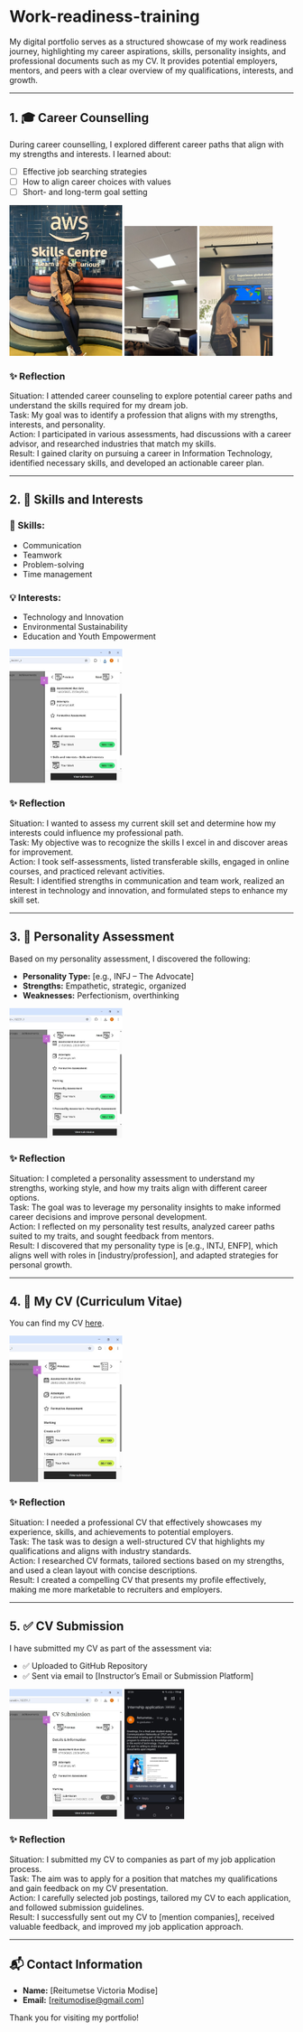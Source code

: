 # Work-readiness-training
My digital portfolio serves as a structured showcase of my work readiness journey, highlighting my career aspirations, skills, personality insights, and professional documents such as my CV. It provides potential employers, mentors, and peers with a clear overview of my qualifications, interests, and growth. 

---

## 1. 🎓 Career Counselling

During career counselling, I explored different career paths that align with my strengths and interests. I learned about:

- [ ] Effective job searching strategies  
- [ ] How to align career choices with values  
- [ ] Short- and long-term goal setting  

<p float="left">
<img src="./career-counselling1.jpeg" alt="career-counselling1" width="200"/>
<img src="./career-counselling2.jpeg" alt="career-counselling2" height="230"/>
<img src="./career-counselling3.jpeg" alt="career-counselling3" height="230"/>
</p>

### ✨ Reflection
Situation: I attended career counseling to explore potential career paths and understand the skills required for my dream job.<br> 
Task: My goal was to identify a profession that aligns with my strengths, interests, and personality.<br> 
Action: I participated in various assessments, had discussions with a career advisor, and researched industries that match my skills.<br> 
Result: I gained clarity on pursuing a career in Information Technology, identified necessary skills, and developed an actionable career plan.

---

## 2. 🧠 Skills and Interests

### 🔧 Skills:
- Communication
- Teamwork
- Problem-solving
- Time management

### 💡 Interests:
- Technology and Innovation  
- Environmental Sustainability  
- Education and Youth Empowerment

<img src="./skills-and-interest.jpeg" alt="Skills-and-nterests" width="200"/>

### ✨ Reflection
Situation: I wanted to assess my current skill set and determine how my interests could influence my professional path.<br> 
Task: My objective was to recognize the skills I excel in and discover areas for improvement.<br> 
Action: I took self-assessments, listed transferable skills, engaged in online courses, and practiced relevant activities.<br> 
Result: I identified strengths in communication and team work, realized an interest in technology and innovation, and formulated steps to enhance my skill set.

---

## 3. 🧬 Personality Assessment

Based on my personality assessment, I discovered the following:

- **Personality Type:** [e.g., INFJ – The Advocate]  
- **Strengths:** Empathetic, strategic, organized  
- **Weaknesses:** Perfectionism, overthinking

<img src="./personality-assessment.jpeg" alt="personality-assessment" width="200"/>

### ✨ Reflection
Situation: I completed a personality assessment to understand my strengths, working style, and how my traits align with different career options.<br> 
Task: The goal was to leverage my personality insights to make informed career decisions and improve personal development.<br> 
Action: I reflected on my personality test results, analyzed career paths suited to my traits, and sought feedback from mentors.<br> 
Result: I discovered that my personality type is [e.g., INTJ, ENFP], which aligns well with roles in [industry/profession], and adapted strategies for personal growth.

---

## 4. 📄 My CV (Curriculum Vitae)

You can find my CV [here](./CV.pdf).  

<img src="./create-a-cv.jpeg" alt="create-a-cv" width="200"/>

### ✨ Reflection
Situation: I needed a professional CV that effectively showcases my experience, skills, and achievements to potential employers.<br> 
Task: The task was to design a well-structured CV that highlights my qualifications and aligns with industry standards.<br> 
Action: I researched CV formats, tailored sections based on my strengths, and used a clean layout with concise descriptions.<br> 
Result: I created a compelling CV that presents my profile effectively, making me more marketable to recruiters and employers.

---

## 5. ✅ CV Submission

I have submitted my CV as part of the assessment via:
- ✅ Uploaded to GitHub Repository
- ✅ Sent via email to [Instructor’s Email or Submission Platform]

<p float="left">
<img src="./cv-submission.jpeg" alt="cv-submission" width="200"/>
<img src="./submitted-cv.jpeg" alt="submitted-cv" height="230"/>
</p>

### ✨ Reflection
Situation: I submitted my CV to companies as part of my job application process.<br> 
Task: The aim was to apply for a position that matches my qualifications and gain feedback on my CV presentation.<br> 
Action: I carefully selected job postings, tailored my CV to each application, and followed submission guidelines.<br> 
Result: I successfully sent out my CV to [mention companies], received valuable feedback, and improved my job application approach.

---

## 📬 Contact Information

- **Name:** [Reitumetse Victoria Modise]  
- **Email:** [reitumodise@gmail.com]   

Thank you for visiting my portfolio!
